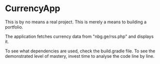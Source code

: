 # CurrencyApp
This is by no means a real project. This is merely a means to building a portfolio.

The application fetches currency data from "nbg.ge/rss.php" and displays it.

To see what dependencies are used, check the build.gradle file. To see the demonstrated level of mastery, invest time to analyse the code line by line.
